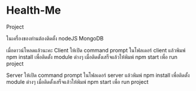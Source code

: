 # Health-Me
Project

ในเครื่องของท่านต้องติดตั้ง
nodeJS
MongoDB

เมื่อดาวน์โหลดแล้วนะคะ
Client
ให้เปิด command prompt ในโฟลเดอร์ client แล้วพิมพ์ npm install เพื่อติดตั้ง module ต่างๆ
เมื่อติดตั้งเสร็จแล้วให้พิมพ์ npm start เพื่อ run project

Server
ให้เปิด command prompt ในโฟลเดอร์ server แล้วพิมพ์ npm install เพื่อติดตั้ง module ต่างๆ
เมื่อติดตั้งเสร็จแล้วให้พิมพ์ npm start เพื่อ run project
